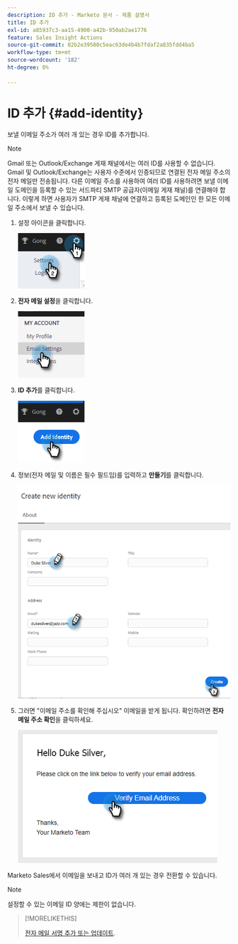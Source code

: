```yaml
---
description: ID 추가 - Marketo 문서 - 제품 설명서
title: ID 추가
exl-id: a85937c3-aa15-4900-a42b-950ab2ae1776
feature: Sales Insight Actions
source-git-commit: 02b2e39580c5eac63de4b4b7fdaf2a835fdd4ba5
workflow-type: tm+mt
source-wordcount: '182'
ht-degree: 0%

---
```


# ID 추가 {#add-identity}

보낼 이메일 주소가 여러 개 있는 경우 ID를 추가합니다.

>[!NOTE]
>
>Gmail 또는 Outlook/Exchange 게재 채널에서는 여러 ID를 사용할 수 없습니다. Gmail 및 Outlook/Exchange는 사용자 수준에서 인증되므로 연결된 전자 메일 주소의 전자 메일만 전송됩니다. 다른 이메일 주소를 사용하여 여러 ID를 사용하려면 보낼 이메일 도메인을 등록할 수 있는 서드파티 SMTP 공급자(이메일 게재 채널)를 연결해야 합니다. 이렇게 하면 사용자가 SMTP 게재 채널에 연결하고 등록된 도메인인 한 모든 이메일 주소에서 보낼 수 있습니다.

1. 설정 아이콘을 클릭합니다.

   ![](assets/add-identity-1.png)

1. **전자 메일 설정**&#x200B;을 클릭합니다.

   ![](assets/add-identity-2.png)

1. **ID 추가**&#x200B;를 클릭합니다.

   ![](assets/add-identity-3.png)

1. 정보(전자 메일 및 이름은 필수 필드임)를 입력하고 **만들기**&#x200B;를 클릭합니다.

   ![](assets/add-identity-4.png)

1. 그러면 &quot;이메일 주소를 확인해 주십시오&quot; 이메일을 받게 됩니다. 확인하려면 **전자 메일 주소 확인**&#x200B;을 클릭하세요.

   ![](assets/add-identity-5.png)

Marketo Sales에서 이메일을 보내고 ID가 여러 개 있는 경우 전환할 수 있습니다.

>[!NOTE]
>
>설정할 수 있는 이메일 ID 양에는 제한이 없습니다.

>[!MORELIKETHIS]
>
>[전자 메일 서명 추가 또는 업데이트](/help/marketo/product-docs/marketo-sales-insight/actions/getting-started/email-settings/add-or-update-your-email-signature.md).
